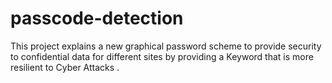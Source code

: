# passcode-detection
This project explains a new graphical password scheme to provide security to confidential data for different sites by providing a Keyword that is more resilient to Cyber Attacks .
